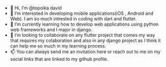 - 👋 Hi, I’m @topoika david
- 👀 I’m interested in developing mobile applications(iOS , Android and Web). I am so much intrested in coding with dart and flutter.
- 🌱 I’m currently learning how to develop web applications using python web frameworks and I major in django.
- 💞️ I’m looking to collaborate on any flutter project that comes my way that requires my colaboration and also in any django project as I think it can help me so much in my learning process. 
- 📫 You can always send me an invitation here or reach out to me on my social links that are linked to my github profile.

<!-- -
topoika/topoika is a ✨ special ✨ repository because its `README.md` (this file) appears on your GitHub profile.
You can click the Preview link to take a look at your changes.
- -->
